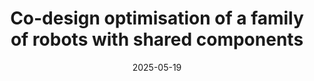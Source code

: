---
layout: default
title: "Co-design optimisation of a family of robots with shared components"
date: 2025-05-19
category: research
image: /images/display_images/dsl4ras.png
authors: "<strong>Akhil Sathuluri</strong>, Michael Otto, Karsten Stahl, Birgit Vogel-Heuser"
collaboration: "FZG, AIS"
venue: "16th World Congress on Structural and Multidisciplinary Optimization (WCSMO 2025)"
code: "https://gitlab.lrz.de/lpl-tum-open/dsl4ras-pfd"
---